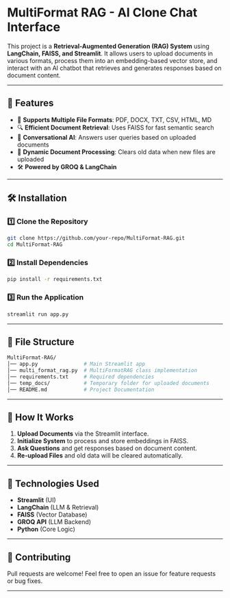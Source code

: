 # MultiFormat RAG - AI Clone Chat Interface

This project is a **Retrieval-Augmented Generation (RAG) System** using **LangChain, FAISS, and Streamlit**. It allows users to upload documents in various formats, process them into an embedding-based vector store, and interact with an AI chatbot that retrieves and generates responses based on document content.

---

## 🚀 Features
- 📄 **Supports Multiple File Formats**: PDF, DOCX, TXT, CSV, HTML, MD
- 🔍 **Efficient Document Retrieval**: Uses FAISS for fast semantic search
- 💬 **Conversational AI**: Answers user queries based on uploaded documents
- 🔄 **Dynamic Document Processing**: Clears old data when new files are uploaded
- 🛠 **Powered by GROQ & LangChain**

---

## 🛠 Installation

### **1️⃣ Clone the Repository**
```sh
git clone https://github.com/your-repo/MultiFormat-RAG.git
cd MultiFormat-RAG
```

### **2️⃣ Install Dependencies**
```sh
pip install -r requirements.txt
```

### **3️⃣ Run the Application**
```sh
streamlit run app.py
```

---

## 📂 File Structure
```sh
MultiFormat-RAG/
│── app.py               # Main Streamlit app
│── multi_format_rag.py  # MultiFormatRAG class implementation
│── requirements.txt     # Required dependencies
│── temp_docs/           # Temporary folder for uploaded documents
│── README.md            # Project Documentation
```

---

## 🔧 How It Works
1. **Upload Documents** via the Streamlit interface.
2. **Initialize System** to process and store embeddings in FAISS.
3. **Ask Questions** and get responses based on document content.
4. **Re-upload Files** and old data will be cleared automatically.

---

## 📌 Technologies Used
- **Streamlit** (UI)
- **LangChain** (LLM & Retrieval)
- **FAISS** (Vector Database)
- **GROQ API** (LLM Backend)
- **Python** (Core Logic)

---
## 🤝 Contributing
Pull requests are welcome! Feel free to open an issue for feature requests or bug fixes.

---


